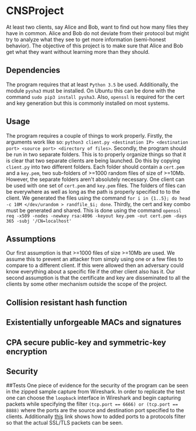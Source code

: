 # CNSProject
At least two clients, say Alice and Bob, want to find out how many files they have in
common. Alice and Bob do not deviate from their protocol but might try to analyze what they see to get more information (semi-honest behavior). The objective of this project is to make sure that Alice and Bob get what they want without learning more than they should.

## Dependencies
The program requires that at least `Python 3.5` be used.
Additionally, the module `pysha3` must be installed. On Ubuntu this can be done with the command `sudo pip3 install pysha3`.
Also, `openssl` is required for the cert and key generation but this is commonly installed on most systems.

## Usage
The program requires a couple of things to work properly.
Firstly, the arguments work like so: `python3 client.py <destination IP> <destination port> <source port> <directory of files>`.
Secondly, the program should be run in two separate folders. This is to properly organize things so that it is clear that two separate clients are being launched. Do this by copying `client.py` into two different folders. Each folder should contain a `cert.pem` and a `key.pem`, two sub-folders of >=1000 random files of size of >=10Mb. However, the separate folders aren't absolutely necessary. One client can be used with one set of `cert.pem` and `key.pem` files. The folders of files can be everywhere as well as long as the path is properly specified to to the client. We generated the files using the command `for i in {1..5}; do head -c 10M </dev/urandom > randfile_$i; done`.
Thirdly, the cert and key combo must be generated and shared. This is done using the command `openssl req -x509 -nodes -newkey rsa:4096 -keyout key.pem -out cert.pem -days 365 -subj '/CN=localhost'`

## Assumptions
Our first assumption is that >=1000 files of size >=10Mb are used. We assume this to prevent an attacker from simply using one or a few files to compare to a different client. If this were allowed then an adversary could know everything about a specific file if the other client also has it.
Our second assumption is that the certificate and key are disseminated to all the clients by some other mechanism outside the scope of the project.

## Collision resistant hash function

## Existentially unforgeable MACs and signatures

## CPA secure public-key and symmetric-key encryption

## Security

##Tests
One piece of evidence for the security of the program can be seen in the zipped sample capture from Wireshark. In order to replicate the test one can choose the `loopback` interface in Wireshark and begin capturing packets while specifying the filter `(tcp.port == 6666) or (tcp.port == 8888)` where the ports are the source and destination port specified to the clients. Additionally [this](https://osqa-ask.wireshark.org/questions/34075/why-wireshark-cannot-display-tlsssl) link shows how to added ports to a protocols filter so that the actual SSL/TLS packets can be seen.
